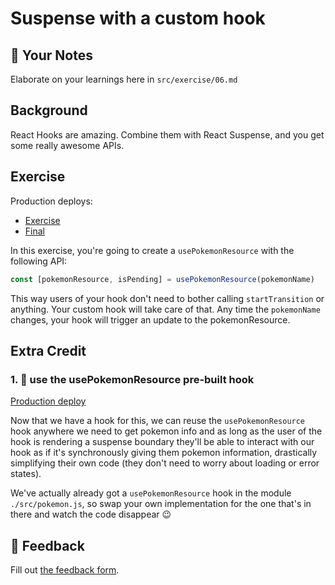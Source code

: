 # Suspense with a custom hook

## 📝 Your Notes

Elaborate on your learnings here in `src/exercise/06.md`

## Background

React Hooks are amazing. Combine them with React Suspense, and you get some
really awesome APIs.

## Exercise

Production deploys:

- [Exercise](https://react-suspense.netlify.app/isolated/exercise/06.js)
- [Final](https://react-suspense.netlify.app/isolated/final/06.js)

In this exercise, you're going to create a `usePokemonResource` with the
following API:

```javascript
const [pokemonResource, isPending] = usePokemonResource(pokemonName)
```

This way users of your hook don't need to bother calling `startTransition` or
anything. Your custom hook will take care of that. Any time the `pokemonName`
changes, your hook will trigger an update to the pokemonResource.

## Extra Credit

### 1. 💯 use the usePokemonResource pre-built hook

[Production deploy](https://react-suspense.netlify.app/isolated/final/06.extra-1.js)

Now that we have a hook for this, we can reuse the `usePokemonResource` hook
anywhere we need to get pokemon info and as long as the user of the hook is
rendering a suspense boundary they'll be able to interact with our hook as if
it's synchronously giving them pokemon information, drastically simplifying
their own code (they don't need to worry about loading or error states).

We've actually already got a `usePokemonResource` hook in the module
`./src/pokemon.js`, so swap your own implementation for the one that's in there
and watch the code disappear 😉

## 🦉 Feedback

Fill out
[the feedback form](https://ws.kcd.im/?ws=React%20Suspense%20%F0%9F%94%80&e=06%3A%20Suspense%20with%20a%20custom%20hook&em=jaquinoemail%40gmail.com).
